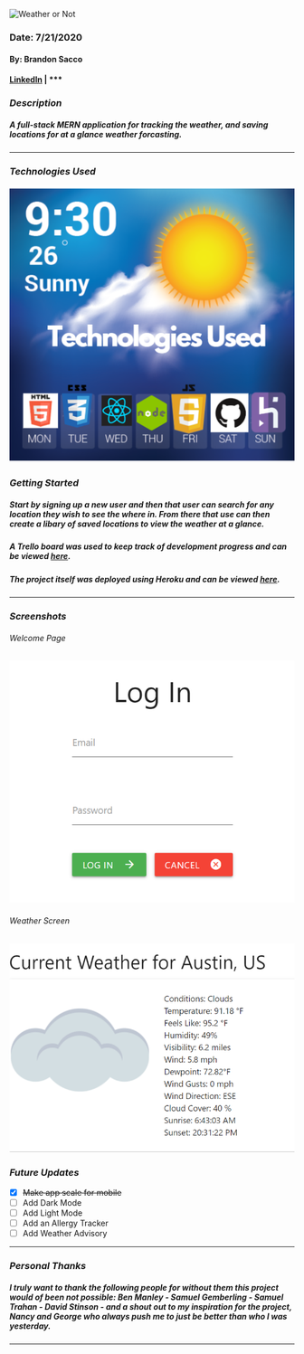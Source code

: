 ![Weather or Not](public/assets/Logo.gif)

### Date: 7/21/2020

#### By: Brandon Sacco
#### [LinkedIn](https://www.linkedin.com/in/brandonsacco/) | ***

### ***Description***

##### A full-stack MERN application for tracking the weather, and saving locations for at a glance weather forcasting.
***

### ***Technologies Used***

![Technologies Used](public/assets/techUsed.jpg)



### ***Getting Started***

##### Start by signing up a new user and then that user can search for any location they wish to see the where in. From there that use can then create a libary of saved locations to view the weather at a glance. 
##### A Trello board was used to keep track of development progress and can be viewed [here](https://trello.com/b/KePTxNPl/weather-or-not).
##### The project itself was deployed using Heroku and can be viewed [here](https://weather-or-nott.herokuapp.com/).
***

### ***Screenshots***

###### Welcome Page
![Welcome Page](public/assets/welcomepage.png)

###### Weather Screen
![Paint List](public/assets/weatherscreen.png)



### ***Future Updates***

- [x] ~~Make app scale for mobile~~
- [ ] Add Dark Mode
- [ ] Add Light Mode
- [ ] Add an Allergy Tracker
- [ ] Add Weather Advisory 
***

### ***Personal Thanks***

##### I truly want to thank the following people for without them this project would of been not possible: Ben Manley - Samuel Gemberling - Samuel Trahan - David Stinson - and a shout out to my inspiration for the project, Nancy and George who always push me to just be better than who I was yesterday.


***
